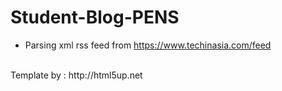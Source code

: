 # Student-Blog-PENS
- Parsing xml rss feed from https://www.techinasia.com/feed
</br>
Template by : http://html5up.net
